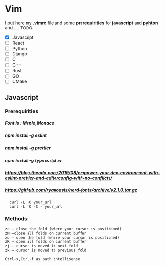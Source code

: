 # Vim
I put here my **.vimrc** file and some **prerequirities** for **javascript** and **pyhton** and ....
TODO:
 - [x] Javascript
 - [ ] React
 - [ ] Python
 - [ ] Django 
 - [ ] C 
 - [ ] C++
 - [ ] Rust
 - [ ] GO
 - [ ] CMake

## Javascript 
### Prerequirities
##### Font is : Menlo,Monaco
##### npm install -g eslint
##### npm install -g prettier
##### npm install -g typescript:w
##### https://blog.theodo.com/2019/08/empower-your-dev-environment-with-eslint-prettier-and-editorconfig-with-no-conflicts/
##### https://github.com/ryanoasis/nerd-fonts/archive/v2.1.0.tar.gz
      curl -L -O your_url
      curl -L -O -C - your_url
      
### Methods:
    zc — close the fold (where your cursor is positioned)
    zM —close all folds on current buffer
    zo — open the fold (where your cursor is positioned)
    zR — open all folds on current buffer
    zj — cursor is moved to next fold
    zk — cursor is moved to previous fold
    
    Ctrl-x,Ctrl-f as path intellisense
